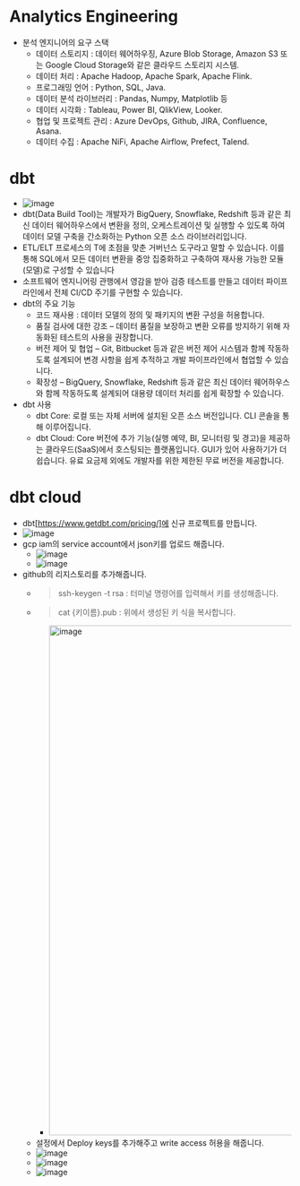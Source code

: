 # Analytics Engineering
- 분석 엔지니어의 요구 스택 
  - 데이터 스토리지 : 데이터 웨어하우징, Azure Blob Storage, Amazon S3 또는 Google Cloud Storage와 같은 클라우드 스토리지 시스템.
  - 데이터 처리 : Apache Hadoop, Apache Spark, Apache Flink.
  - 프로그래밍 언어 : Python, SQL, Java.
  - 데이터 분석 라이브러리 : Pandas, Numpy, Matplotlib 등
  - 데이터 시각화 : Tableau, Power BI, QlikView, Looker.
  - 협업 및 프로젝트 관리 : Azure DevOps, Github, JIRA, Confluence, Asana.
  - 데이터 수집 : Apache NiFi, Apache Airflow, Prefect, Talend.

# dbt
- ![image](https://user-images.githubusercontent.com/47103479/233097856-1c204bec-732b-4b12-bec3-4ac75f8a8c7e.png)
- dbt(Data Build Tool)는 개발자가 BigQuery, Snowflake, Redshift 등과 같은 최신 데이터 웨어하우스에서 변환을 정의, 오케스트레이션 및 실행할 수 있도록 하여 데이터 모델 구축을 간소화하는 Python 오픈 소스 라이브러리입니다. 
- ETL/ELT 프로세스의 T에 초점을 맞춘 거버넌스 도구라고 말할 수 있습니다. 이를 통해 SQL에서 모든 데이터 변환을 중앙 집중화하고 구축하여 재사용 가능한 모듈(모델)로 구성할 수 있습니다 
- 소프트웨어 엔지니어링 관행에서 영감을 받아 검증 테스트를 만들고 데이터 파이프라인에서 전체 CI/CD 주기를 구현할 수 있습니다. 
- dbt의 주요 기능
  - 코드 재사용 : 데이터 모델의 정의 및 패키지의 변환 구성을 허용합니다.
  - 품질 검사에 대한 강조 – 데이터 품질을 보장하고 변환 오류를 방지하기 위해 자동화된 테스트의 사용을 권장합니다.
  - 버전 제어 및 협업 – Git, Bitbucket 등과 같은 버전 제어 시스템과 함께 작동하도록 설계되어 변경 사항을 쉽게 추적하고 개발 파이프라인에서 협업할 수 있습니다.
  - 확장성 – BigQuery, Snowflake, Redshift 등과 같은 최신 데이터 웨어하우스와 함께 작동하도록 설계되어 대용량 데이터 처리를 쉽게 확장할 수 있습니다.
- dbt 사용
  - dbt Core: 로컬 또는 자체 서버에 설치된 오픈 소스 버전입니다. CLI 콘솔을 통해 이루어집니다.
  - dbt Cloud: Core 버전에 추가 기능(실행 예약, BI, 모니터링 및 경고)을 제공하는 클라우드(SaaS)에서 호스팅되는 플랫폼입니다. GUI가 있어 사용하기가 더 쉽습니다. 유료 요금제 외에도 개발자를 위한 제한된 무료 버전을 제공합니다.

# dbt cloud 
- dbt[https://www.getdbt.com/pricing/]에 신규 프로젝트를 만듭니다.
- ![image](https://user-images.githubusercontent.com/47103479/233101912-b6613f73-3fff-4a20-ab1e-70d4d054153d.png)
- gcp iam의 service account에서 json키를 업로드 해줍니다.
  - ![image](https://user-images.githubusercontent.com/47103479/233103124-b7a01dc8-9cca-44f9-bb35-b56aaa46d99c.png)
  - ![image](https://user-images.githubusercontent.com/47103479/233103336-0441da19-c413-4d2c-841e-0e03b361ce5a.png)
- github의 리지스토리를 추가해줍니다.
  - > ssh-keygen -t rsa : 터미널 명령어를 입력해서 키를 생성해줍니다.
  - > cat {키이름}.pub : 위에서 생성된 키 식을 복사합니다.
    - <img width="910" alt="image" src="https://user-images.githubusercontent.com/47103479/233106405-a3aff6e8-007f-4206-8e6d-8298470f1bb8.png">
  - 설정에서 Deploy keys를 추가해주고 write access 허용을 해줍니다.
  - ![image](https://user-images.githubusercontent.com/47103479/233104213-3cc78293-5f1e-4205-b684-ac6858702800.png)
  - ![image](https://user-images.githubusercontent.com/47103479/233103602-0e7cb240-b9e6-4f99-b5d3-e02d828fe9aa.png)
  - ![image](https://user-images.githubusercontent.com/47103479/233107844-a427547a-19b9-4b93-9b88-fb9257d9d196.png)

